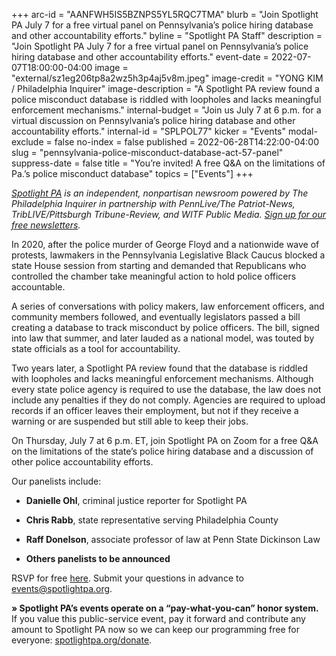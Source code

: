 +++
arc-id = "AANFWH5IS5BZNPS5YL5RQC7TMA"
blurb = "Join Spotlight PA July 7 for a free virtual panel on Pennsylvania’s police hiring database and other accountability efforts."
byline = "Spotlight PA Staff"
description = "Join Spotlight PA July 7 for a free virtual panel on Pennsylvania’s police hiring database and other accountability efforts."
event-date = 2022-07-07T18:00:00-04:00
image = "external/sz1eg206tp8a2wz5h3p4aj5v8m.jpeg"
image-credit = "YONG KIM / Philadelphia Inquirer"
image-description = "A Spotlight PA review found a police misconduct database is riddled with loopholes and lacks meaningful enforcement mechanisms."
internal-budget = "Join us July 7 at 6 p.m. for a virtual discussion on Pennsylvania’s police hiring database and other accountability efforts."
internal-id = "SPLPOL77"
kicker = "Events"
modal-exclude = false
no-index = false
published = 2022-06-28T14:22:00-04:00
slug = "pennsylvania-police-misconduct-database-act-57-panel"
suppress-date = false
title = "You’re invited! A free Q&A on the limitations of Pa.’s police misconduct database"
topics = ["Events"]
+++

<a href="https://www.spotlightpa.org/"><i>Spotlight PA</i></a><i> is an independent, nonpartisan newsroom powered by The Philadelphia Inquirer in partnership with PennLive/The Patriot-News, TribLIVE/Pittsburgh Tribune-Review, and WITF Public Media. </i><a href="https://www.spotlightpa.org/newsletters"><i>Sign up for our free newsletters</i></a><i>.</i>

In 2020, after the police murder of George Floyd and a nationwide wave of protests, lawmakers in the Pennsylvania Legislative Black Caucus blocked a state House session from starting and demanded that Republicans who controlled the chamber take meaningful action to hold police officers accountable.

A series of conversations with policy makers, law enforcement officers, and community members followed, and eventually legislators passed a bill creating a database to track misconduct by police officers. The bill, signed into law that summer, and later lauded as a national model, was touted by state officials as a tool for accountability.

Two years later, a Spotlight PA review found that the database is riddled with loopholes and lacks meaningful enforcement mechanisms. Although every state police agency is required to use the database, the law does not include any penalties if they do not comply. Agencies are required to upload records if an officer leaves their employment, but not if they receive a warning or are suspended but still able to keep their jobs.

On Thursday, July 7 at 6 p.m. ET, join Spotlight PA on Zoom for a free Q&amp;A on the limitations of the state’s police hiring database and a discussion of other police accountability efforts.

Our panelists include:

- <b>Danielle Ohl</b>, criminal justice reporter for Spotlight PA

- <b>Chris Rabb</b>, state representative serving Philadelphia County

- <b>Raff Donelson</b>, associate professor of law at Penn State Dickinson Law

- <b>Others panelists to be announced</b>

RSVP for free <a href="https://inquirer.zoom.us/webinar/register/WN_QPQ1eN5mRDOO5VPU9LH-1w" target="_blank">here</a>. Submit your questions in advance to <a href="mailto:events@spotlightpa.org">events@spotlightpa.org</a>.

<b>» Spotlight PA’s events operate on a “pay-what-you-can” honor system.</b> If you value this public-service event, pay it forward and contribute any amount to Spotlight PA now so we can keep our programming free for everyone: <a href="http://spotlightpa.org/donate">spotlightpa.org/donate</a>.
